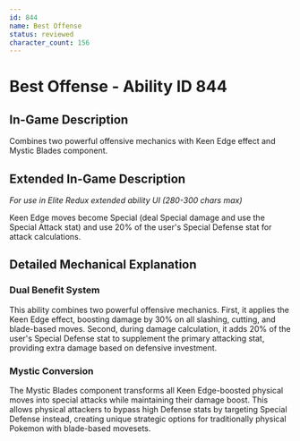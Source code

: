 ```yaml
---
id: 844
name: Best Offense
status: reviewed
character_count: 156
---
```


# Best Offense - Ability ID 844

## In-Game Description
Combines two powerful offensive mechanics with Keen Edge effect and Mystic Blades component.

## Extended In-Game Description
*For use in Elite Redux extended ability UI (280-300 chars max)*

Keen Edge moves become Special (deal Special damage and use the Special Attack stat) and use 20% of the user's Special Defense stat for attack calculations.

## Detailed Mechanical Explanation

### Dual Benefit System
This ability combines two powerful offensive mechanics. First, it applies the Keen Edge effect, boosting damage by 30% on all slashing, cutting, and blade-based moves. Second, during damage calculation, it adds 20% of the user's Special Defense stat to supplement the primary attacking stat, providing extra damage based on defensive investment.

### Mystic Conversion
The Mystic Blades component transforms all Keen Edge-boosted physical moves into special attacks while maintaining their damage boost. This allows physical attackers to bypass high Defense stats by targeting Special Defense instead, creating unique strategic options for traditionally physical Pokemon with blade-based movesets.